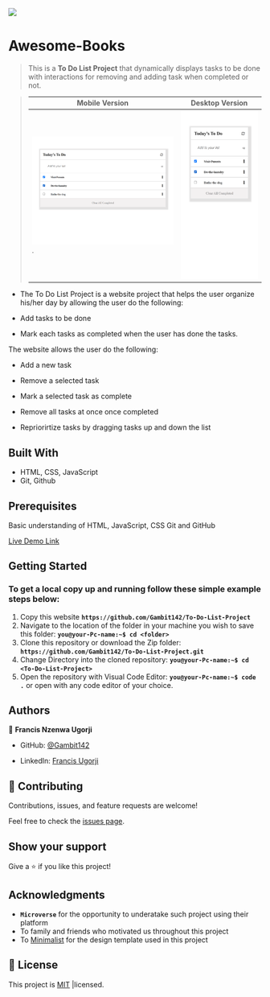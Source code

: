 ![](https://img.shields.io/badge/Microverse-blueviolet)

# Awesome-Books
> This is a **To Do List Project** that dynamically displays tasks to be done with interactions for removing and adding task when completed or not.

> |Mobile Version|Desktop Version|
> |--------------|-----------------|
> |![screenshot](Snapshot1.png).|![screenshot2](Snapshot2.png)|


- The To Do List Project is a website project that helps the user organize his/her day by allowing the user do the following:

- Add tasks to be done
- Mark each tasks as completed when the user has done the tasks.


The website allows the user do the following:

- Add a new task
  
- Remove a selected task

- Mark a selected task as complete

- Remove all tasks at once once completed

- Repriorirtize tasks by dragging tasks up and down the list

## Built With

- HTML, CSS, JavaScript
- Git, Github

## Prerequisites
Basic understanding of HTML, JavaScript, CSS Git and GitHub

[Live Demo Link](https://gambit142.github.io/To-Do-List-Project/)

## Getting Started

### To get a local copy up and running follow these simple example steps below:

1. Copy this website **``https://github.com/Gambit142/To-Do-List-Project``**
2. Navigate to the location of the folder in your machine you wish to save this folder:
**``you@your-Pc-name:~$ cd <folder>``**
3. Clone this repository or download the Zip folder:
**``https://github.com/Gambit142/To-Do-List-Project.git``**
4. Change Directory into the cloned repository: **``you@your-Pc-name:~$ cd <To-Do-List-Project>``**
5. Open the repository with Visual Code Editor: **``you@your-Pc-name:~$ code .``** or open with any code editor of your choice.

## Authors

👤 **Francis Nzenwa Ugorji**

- GitHub: [@Gambit142](https://github.com/Gambit142)
  
- LinkedIn: [Francis Ugorji](www.linkedin.com/in/francis-ugorji-a567b7168)


## 🤝 Contributing

Contributions, issues, and feature requests are welcome!

Feel free to check the [issues page](../../issues/).

## Show your support

Give a ⭐️ if you like this project!

## Acknowledgments

- **``Microverse``** for the opportunity to underatake such project using their platform
- To family and friends who motivated us throughout this project
- To [Minimalist](https://web.archive.org/web/20180320194056/http://www.getminimalist.com:80/) for the design template used in this project
## 📝 License

This project is [MIT](./MIT.md) |licensed.
